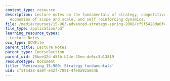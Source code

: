 ```yaml
---
content_type: resource
description: Lecture notes on the fundamentals of strategy, competitive advantage,
  economies of scope and scale, and self reinforcing dynamics.
file: /media/courses/15-963-advanced-strategy-spring-2008/cf5f5428da0fe42f70914fe8a92a864b_lec2.pdf
file_type: application/pdf
learning_resource_types:
- Lecture Notes
ocw_type: OCWFile
parent_title: Lecture Notes
parent_type: CourseSection
parent_uid: 75bee32d-d5fb-b24e-45ee-de0cc5b13819
resourcetype: Document
title: 'Reviewing 15.900: Strategy fundamentals'
uid: cf5f5428-da0f-e42f-7091-4fe8a92a864b
---
```

